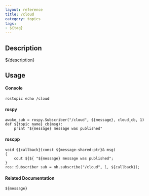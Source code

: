 ```yaml
---
layout: reference
title: /cloud
category: topics
tags: 
- ${tag}
---
```


## Description
${description}

## Usage
#### Console
```
rostopic echo /cloud
```

#### rospy
```
awake_sub = rospy.Subscriber("/cloud", ${message}, cloud_cb, 1)
def ${topic name}_cb(msg):
    print "${message} message was published"
```

#### roscpp
```
void ${callback}(const ${message-shared-ptr}& msg)
{
    cout ${${ "${message} message was published";
}
ros::Subscriber sub = nh.subscribe("/cloud", 1, ${callback});
```

#### Related Documentation
``${message}``